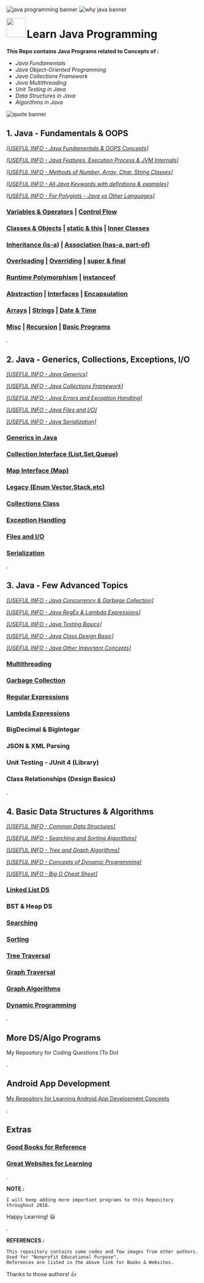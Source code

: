 ![java programming banner](https://user-images.githubusercontent.com/2780145/34820295-16f0a172-f6e6-11e7-880b-729faf8c6613.png)
![why java banner](https://user-images.githubusercontent.com/2780145/34820316-1f274436-f6e6-11e7-8c5f-269b08b3c08c.png)

<img src = "https://user-images.githubusercontent.com/2780145/34364478-7f0ef056-eaac-11e7-912a-c03fc4ab4743.png" align = "left" width = "50">

# Learn Java Programming

**This Repo contains Java Programs related to Concepts of :**
- *Java Fundamentals*
- *Java Object-Oriented Programming*
- *Java Collections Framework*
- *Java Multithreading*
- *Unit Testing in Java*
- *Data Structures in Java*
- *Algorithms in Java*

![quote banner](https://user-images.githubusercontent.com/2780145/34341843-fa43f72c-e9c5-11e7-88e8-f3b863448262.png)
## 1. Java - Fundamentals & OOPS
*[[USEFUL INFO - Java Fundamentals & OOPS Concepts]](Java-OOPS)*

*[[USEFUL INFO - Java Features, Execution Process & JVM Internals]](_moreReadMe/howItWorks)*

*[[USEFUL INFO - Methods of Number, Array, Char, String Classes]](_moreReadMe/importantMethods)*

*[[USEFUL INFO - All Java Keywords with definitions & examples]](_moreReadMe/keywords)*

*[[USEFUL INFO - For Polyglots - Java vs Other Languages]](_moreReadMe/polyglot)*

### [Variables & Operators](Java-OOPS/variables_and_operators) | [Control Flow](Java-OOPS/control_flow) 

### [Classes & Objects](Java-OOPS/class_and_object) | [static & this](Java-OOPS/static_and_this) | [Inner Classes](Java-OOPS/inner_class)

### [Inheritance (is-a)](Java-OOPS/inheritance) | [Association (has-a, part-of)](Java-OOPS/association)

### [Overloading](Java-OOPS/method_overloading) | [Overriding](Java-OOPS/method_overriding) | [super & final](Java-OOPS/super_and_final)

### [Runtime Polymorphism](Java-OOPS/runtime_polymorphism) | [instanceof](Java-OOPS/instanceof)

### [Abstraction](Java-OOPS/abstraction) | [Interfaces](Java-OOPS/interfaces) | [Encapsulation](Java-OOPS/encapsulation)

### [Arrays](Java-OOPS/arrays) | [Strings](Java-OOPS/strings) | [Date & Time](Java-OOPS/date_time)

### [Misc](Java-OOPS/miscellaneous) | [Recursion](Java-OOPS/recursion) | [Basic Programs](Java-OOPS/basic_programs)

.

## 2. Java - Generics, Collections, Exceptions, I/O
*[[USEFUL INFO - Java Generics]](_moreReadMe/generics)*

*[[USEFUL INFO - Java Collections Framework]](Java-Collections)*

*[[USEFUL INFO - Java Errors and Exception Handling]](_moreReadMe/exceptions)*

*[[USEFUL INFO - Java Files and I/O]](_moreReadMe/input_output)*

*[[USEFUL INFO - Java Serialization]](_moreReadMe/serialization)*

### [Generics in Java](Java-Collections/generics)

### [Collection Interface (List,Set,Queue)](Java-Collections/collection_interface)

### [Map Interface (Map)](Java-Collections/map_interface)

### [Legacy (Enum Vector,Stack,etc)](Java-Collections/legacy_ds)

### [Collections Class](Java-Collections/collections_class)

### [Exception Handling](Java-Collections/exceptions)

### [Files and I/O](Java-Collections/input_output)

### [Serialization](Java-Collections/serialization)

.

## 3. Java - Few Advanced Topics

*[[USEFUL INFO - Java Concurrency & Garbage Collection]](_moreReadMe/multithreading)*

*[[USEFUL INFO - Java RegEx & Lambda Expressions]](_moreReadMe/regex_and_lambda)*

*[[USEFUL INFO - Java Testing Basics]](_moreReadMe/testing)*

*[[USEFUL INFO - Java Class Design Basic]](_moreReadMe/class_relations)*

*[[USEFUL INFO - Java Other Important Concepts]](Java-Concepts)*

### [Multithreading](Java-Concepts/multithreading)

### [Garbage Collection](Java-Concepts/garbage_collection)

### [Regular Expressions](Java-Concepts/regex)

### [Lambda Expressions](Java-Concepts/lambda)

### BigDecimal & BigIntegar

### JSON & XML Parsing

### Unit Testing - JUnit 4 (Library)

### Class Relationships (Design Basics)

.

## 4. Basic Data Structures & Algorithms

*[[USEFUL INFO - Common Data Structures]](_moreReadMe/ds)*

*[[USEFUL INFO - Searching and Sorting Algorithms]](_moreReadMe/search_sort)*

*[[USEFUL INFO - Tree and Graph Algorithms]](_moreReadMe/tree_graph)*

*[[USEFUL INFO - Concepts of Dynamic Programming]](_moreReadMe/dp)*

*[[USEFUL INFO - Big O Cheat Sheet]](_moreReadMe/bigO)*

### [Linked List DS](DS-Algo/linked_lists)

### BST & Heap DS

### [Searching](DS-Algo/searching)

### [Sorting](DS-Algo/sorting)

### [Tree Traversal](DS-Algo/tree_traversal)

### [Graph Traversal](DS-Algo/graph_traversal)

### [Graph Algorithms](DS-Algo/graph_classic_algos)

### [Dynamic Programming](DS-Algo/dynamic_programming)

.

## More DS/Algo Programs

My Repository for Coding Questions (To Do)

.

## Android App Development

[My Repository for Learning Android App Development Concepts](https://github.com/Suryakant-Bharti/some-android-information)

.

## Extras

### [Good Books for Reference](_moreReadMe/books)

### [Great Websites for Learning](_moreReadMe/websites)

.

**NOTE :**

    I will keep adding more important programs to this Repository throughout 2018. 
Happy Learning! :smiley:

.

**REFERENCES :**

    This repository contains some codes and few images from other authors.
    Used for "Nonprofit Educational Purpose".
    References are listed in the above link for Books & Websites.
Thanks to those authors! :thumbsup:
